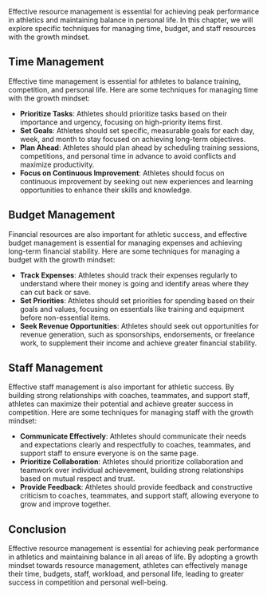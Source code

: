 
Effective resource management is essential for achieving peak performance in athletics and maintaining balance in personal life. In this chapter, we will explore specific techniques for managing time, budget, and staff resources with the growth mindset.

Time Management
---------------

Effective time management is essential for athletes to balance training, competition, and personal life. Here are some techniques for managing time with the growth mindset:

* **Prioritize Tasks**: Athletes should prioritize tasks based on their importance and urgency, focusing on high-priority items first.
* **Set Goals**: Athletes should set specific, measurable goals for each day, week, and month to stay focused on achieving long-term objectives.
* **Plan Ahead**: Athletes should plan ahead by scheduling training sessions, competitions, and personal time in advance to avoid conflicts and maximize productivity.
* **Focus on Continuous Improvement**: Athletes should focus on continuous improvement by seeking out new experiences and learning opportunities to enhance their skills and knowledge.

Budget Management
-----------------

Financial resources are also important for athletic success, and effective budget management is essential for managing expenses and achieving long-term financial stability. Here are some techniques for managing a budget with the growth mindset:

* **Track Expenses**: Athletes should track their expenses regularly to understand where their money is going and identify areas where they can cut back or save.
* **Set Priorities**: Athletes should set priorities for spending based on their goals and values, focusing on essentials like training and equipment before non-essential items.
* **Seek Revenue Opportunities**: Athletes should seek out opportunities for revenue generation, such as sponsorships, endorsements, or freelance work, to supplement their income and achieve greater financial stability.

Staff Management
----------------

Effective staff management is also important for athletic success. By building strong relationships with coaches, teammates, and support staff, athletes can maximize their potential and achieve greater success in competition. Here are some techniques for managing staff with the growth mindset:

* **Communicate Effectively**: Athletes should communicate their needs and expectations clearly and respectfully to coaches, teammates, and support staff to ensure everyone is on the same page.
* **Prioritize Collaboration**: Athletes should prioritize collaboration and teamwork over individual achievement, building strong relationships based on mutual respect and trust.
* **Provide Feedback**: Athletes should provide feedback and constructive criticism to coaches, teammates, and support staff, allowing everyone to grow and improve together.

Conclusion
----------

Effective resource management is essential for achieving peak performance in athletics and maintaining balance in all areas of life. By adopting a growth mindset towards resource management, athletes can effectively manage their time, budgets, staff, workload, and personal life, leading to greater success in competition and personal well-being.

